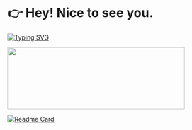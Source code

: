 # 👉 Hey! Nice to see you.
<a href="https://git.io/typing-svg"><img src="https://readme-typing-svg.demolab.com?font=Noto+Sans+Simplified+Chinese&weight=700&size=30&duration=4000&pause=1000&center=true&width=435&lines=%E4%B8%8D%E6%83%B3%E6%95%B2%E4%BB%A3%E7%A0%81%EF%BC%8C%E4%B8%8D%E4%BC%9A%E6%95%B2%E4%BB%A3%E7%A0%81" alt="Typing SVG" /></a>

<img width="400" height="140" src="https://card.yuy1n.io/card/76561198326110511/dark,badge,group">

[![Readme Card](https://github-readme-stats.vercel.app/api/pin/?username=SolitaryEgo&repo=github-readme-stats)](https://github.com/SolitaryEgo/github-readme-stats)
